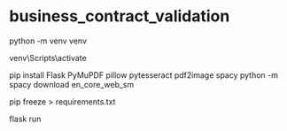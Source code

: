 # business_contract_validation
python -m venv venv

venv\Scripts\activate

pip install Flask PyMuPDF pillow pytesseract pdf2image spacy
python -m spacy download en_core_web_sm

pip freeze > requirements.txt

flask run
